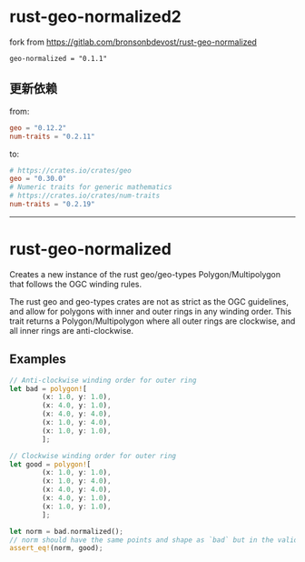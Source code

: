 # rust-geo-normalized2

fork from https://gitlab.com/bronsonbdevost/rust-geo-normalized 

`geo-normalized = "0.1.1"`

## 更新依赖

from:

```toml
geo = "0.12.2"
num-traits = "0.2.11"
```

to:

```toml
# https://crates.io/crates/geo
geo = "0.30.0"
# Numeric traits for generic mathematics
# https://crates.io/crates/num-traits
num-traits = "0.2.19"
```

---

# rust-geo-normalized

Creates a new instance of the rust geo/geo-types Polygon/Multipolygon that follows the OGC winding rules. 

The rust geo and geo-types crates are not as strict as the OGC guidelines, and allow for polygons with inner and outer rings in any winding order. This trait returns a Polygon/Multipolygon where all outer rings are clockwise, and all inner rings are anti-clockwise.

## Examples

```rust
// Anti-clockwise winding order for outer ring
let bad = polygon![
        (x: 1.0, y: 1.0),
        (x: 4.0, y: 1.0),
        (x: 4.0, y: 4.0),
        (x: 1.0, y: 4.0),
        (x: 1.0, y: 1.0),
        ];

// Clockwise winding order for outer ring
let good = polygon![
        (x: 1.0, y: 1.0),
        (x: 1.0, y: 4.0),
        (x: 4.0, y: 4.0),
        (x: 4.0, y: 1.0),
        (x: 1.0, y: 1.0),
        ];

let norm = bad.normalized();
// norm should have the same points and shape as `bad` but in the valid winding order
assert_eq!(norm, good);
```